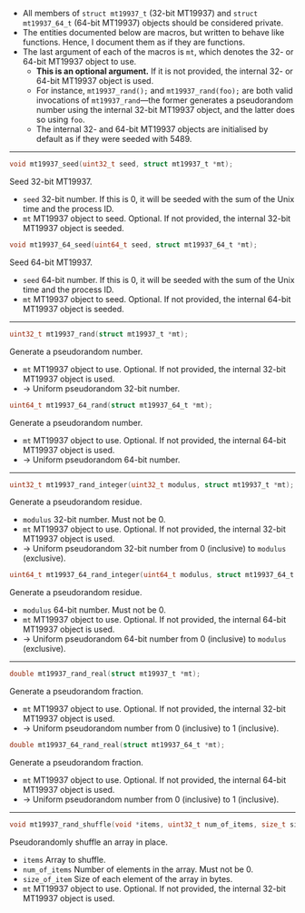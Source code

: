 * All members of `struct mt19937_t` (32-bit MT19937) and `struct mt19937_64_t` (64-bit MT19937) objects should be
  considered private.
* The entities documented below are macros, but written to behave like functions. Hence, I document them as if they are
  functions.
* The last argument of each of the macros is `mt`, which denotes the 32- or 64-bit MT19937 object to use.
  * **This is an optional argument.** If it is not provided, the internal 32- or 64-bit MT19937 object is used.
  * For instance, `mt19937_rand();` and `mt19937_rand(foo);` are both valid invocations of `mt19937_rand`—the former
    generates a pseudorandom number using the internal 32-bit MT19937 object, and the latter does so using `foo`.
  * The internal 32- and 64-bit MT19937 objects are initialised by default as if they were seeded with 5489.

---

```C
void mt19937_seed(uint32_t seed, struct mt19937_t *mt);
```
Seed 32-bit MT19937.
* `seed` 32-bit number. If this is 0, it will be seeded with the sum of the Unix time and the process ID.
* `mt` MT19937 object to seed. Optional. If not provided, the internal 32-bit MT19937 object is seeded.

```C
void mt19937_64_seed(uint64_t seed, struct mt19937_64_t *mt);
```
Seed 64-bit MT19937.
* `seed` 64-bit number. If this is 0, it will be seeded with the sum of the Unix time and the process ID.
* `mt` MT19937 object to seed. Optional. If not provided, the internal 64-bit MT19937 object is seeded.

---

```C
uint32_t mt19937_rand(struct mt19937_t *mt);
```
Generate a pseudorandom number.
* `mt` MT19937 object to use. Optional. If not provided, the internal 32-bit MT19937 object is used.
* → Uniform pseudorandom 32-bit number.

```C
uint64_t mt19937_64_rand(struct mt19937_64_t *mt);
```
Generate a pseudorandom number.
* `mt` MT19937 object to use. Optional. If not provided, the internal 64-bit MT19937 object is used.
* → Uniform pseudorandom 64-bit number.

---

```C
uint32_t mt19937_rand_integer(uint32_t modulus, struct mt19937_t *mt);
```
Generate a pseudorandom residue.
* `modulus` 32-bit number. Must not be 0.
* `mt` MT19937 object to use. Optional. If not provided, the internal 32-bit MT19937 object is used.
* → Uniform pseudorandom 32-bit number from 0 (inclusive) to `modulus` (exclusive).

```C
uint64_t mt19937_64_rand_integer(uint64_t modulus, struct mt19937_64_t *mt);
```
Generate a pseudorandom residue.
* `modulus` 64-bit number. Must not be 0.
* `mt` MT19937 object to use. Optional. If not provided, the internal 64-bit MT19937 object is used.
* → Uniform pseudorandom 64-bit number from 0 (inclusive) to `modulus` (exclusive).

---

```C
double mt19937_rand_real(struct mt19937_t *mt);
```
Generate a pseudorandom fraction.
* `mt` MT19937 object to use. Optional. If not provided, the internal 32-bit MT19937 object is used.
* → Uniform pseudorandom number from 0 (inclusive) to 1 (inclusive).

```C
double mt19937_64_rand_real(struct mt19937_64_t *mt);
```
Generate a pseudorandom fraction.
* `mt` MT19937 object to use. Optional. If not provided, the internal 64-bit MT19937 object is used.
* → Uniform pseudorandom number from 0 (inclusive) to 1 (inclusive).

---

```C
void mt19937_rand_shuffle(void *items, uint32_t num_of_items, size_t size_of_item, struct mt19937_t *mt);
```
Pseudorandomly shuffle an array in place.
* `items` Array to shuffle.
* `num_of_items` Number of elements in the array. Must not be 0.
* `size_of_item` Size of each element of the array in bytes.
* `mt` MT19937 object to use. Optional. If not provided, the internal 32-bit MT19937 object is used.
